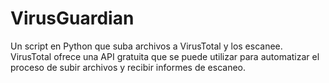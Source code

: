 # VirusGuardian
Un script en Python que suba archivos a VirusTotal y los escanee. VirusTotal ofrece una API gratuita que se puede utilizar para automatizar el proceso de subir archivos y recibir informes de escaneo.
